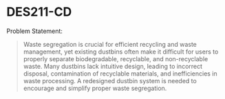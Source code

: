 # DES211-CD

Problem Statement:
> Waste segregation is crucial for efficient recycling and waste management,
> yet existing dustbins often make it difficult for users to properly separate biodegradable, recyclable, and non-recyclable waste.
> Many dustbins lack intuitive design, leading to incorrect disposal, contamination of recyclable materials, and inefficiencies in waste processing.
> A redesigned dustbin system is needed to encourage and simplify proper waste segregation.
